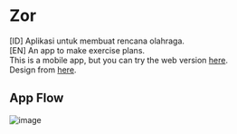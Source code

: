 # Zor

[ID] Aplikasi untuk membuat rencana olahraga.  
[EN] An app to make exercise plans.  
This is a mobile app, but you can try the web version [here](https://zor-workout.netlify.app).  
Design from [here](https://www.figma.com/file/vww4U00zfjtoUEpk6Ftdwi/Zor-(Perencana-Olahraga)?node-id=1%3A3).

## App Flow

![image](https://user-images.githubusercontent.com/17674038/148396920-6d4d1f17-253e-41be-92c1-22be019a70ec.png)






<!--

To add screenshot, use this template/configuration in https://screenshotapi.net. Then get the generated link and use it.

https://shot.screenshotapi.net/screenshot?token=NX57ZJB-E3SMSRW-MJRYY5A-0JMVQZG&url=https%3A%2F%2Fzor-workout.netlify.app%2F&width=375&height=812&fresh=true&output=image&file_type=png&lazy_load=true&retina=true&wait_for_event=load&delay=5000&ttl=2592000

-->
